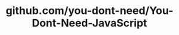 ---
layout: post
title: github.com/you-dont-need/You-Dont-Need-JavaScript
categories: link
tags: [انگلیسی, گیت‌هاب, برنامه‌نویسی]
---